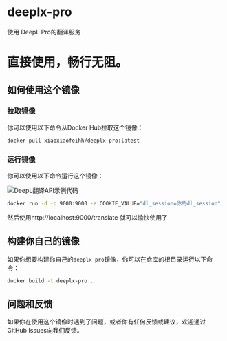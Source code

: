 
# deeplx-pro

使用 DeepL Pro的翻译服务

# 直接使用，畅行无阻。

## 如何使用这个镜像

### 拉取镜像

你可以使用以下命令从Docker Hub拉取这个镜像：

```bash
docker pull xiaoxiaofeihh/deeplx-pro:latest
```

### 运行镜像

你可以使用以下命令运行这个镜像：

![DeepL翻译API示例代码](https://jsd.cdn.zzko.cn/gh/xiaozhou26/tuph@main/images/2024-03-07%20120245.png)

```bash
docker run -d -p 9000:9000 -e COOKIE_VALUE="dl_session=你的dl_session" --name deeplx_pro xiaoxiaofeihh/deeplx-pro:latest
```

然后使用http://localhost:9000/translate
就可以愉快使用了

## 构建你自己的镜像

如果你想要构建你自己的`deeplx-pro`镜像，你可以在仓库的根目录运行以下命令：

```bash
docker build -t deeplx-pro .
```

## 问题和反馈

如果你在使用这个镜像时遇到了问题，或者你有任何反馈或建议，欢迎通过GitHub Issues向我们反馈。

